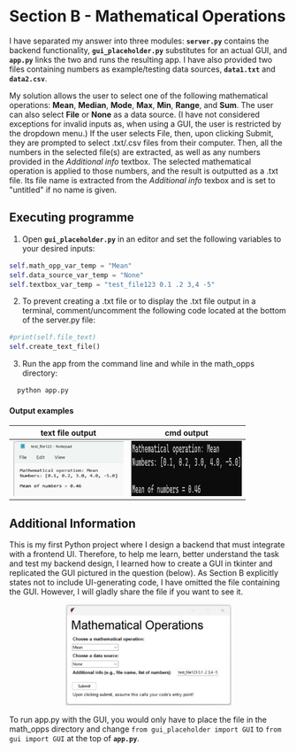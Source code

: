 # Section B - Mathematical Operations

I have separated my answer into three modules: **`server.py`** contains the backend functionality, **`gui_placeholder.py`** substitutes for an actual GUI, and **`app.py`** links the two and runs the resulting app. I have also provided two files containing numbers as example/testing data sources, **`data1.txt`** and **`data2.csv`**.

My solution allows the user to select one of the following mathematical operations: **Mean**, **Median**, **Mode**, **Max**, **Min**, **Range**, and **Sum**. The user can also select **File** or **None** as a data source. (I have not considered exceptions for invalid inputs as, when using a GUI, the user is restricted by the dropdown menu.) If the user selects File, then, upon clicking Submit, they are prompted to select .txt/.csv files from their computer. Then, all the numbers in the selected file(s) are extracted, as well as any numbers provided in the *Additional info* textbox. The selected mathematical operation is applied to those numbers, and the result is outputted as a .txt file. Its file name is extracted from the *Additional info* texbox and is set to "untitled" if no name is given.

## Executing programme

1. Open **`gui_placeholder.py`** in an editor and set the following variables to your desired inputs:
```python
self.math_opp_var_temp = "Mean"
self.data_source_var_temp = "None"
self.textbox_var_temp = "test_file123 0.1 .2 3,4 -5"
```

2. To prevent creating a .txt file or to display the .txt file output in a terminal, comment/uncomment the following code located at the bottom of the server.py file:

```python
#print(self.file_text)
self.create_text_file()
```

3. Run the app from the command line and while in the math_opps directory:

```bash
  python app.py
```

#### Output examples

text file output             |  cmd output
:-------------------------:|:-------------------------:
<img src="readme_images\txt_output_example.jpg" height="100" width="200" >  |  <img src="readme_images\cmd_output_example.jpg" height="100" width="200" >


## Additional Information
This is my first Python project where I design a backend that must integrate with a frontend UI. Therefore, to help me learn, better understand the task and test my backend design, I learned how to create a GUI in tkinter and replicated the GUI pictured in the question (below). As Section B explicitly states not to include UI-generating code, I have omitted the file containing the GUI. However, I will gladly share the file if you want to see it.

<p align="center">
    <img src="readme_images\gui.jpg" width="300"/>
</p>

To run app.py with the GUI, you would only have to place the file in the math_opps directory and change `from gui_placeholder import GUI` to `from gui import GUI` at the top of **`app.py`**.